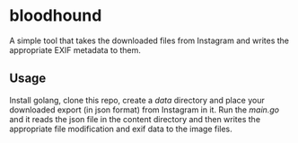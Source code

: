 # bloodhound

A simple tool that takes the downloaded files from Instagram and writes the appropriate EXIF metadata to them.

## Usage
Install golang, clone this repo, create a *data* directory and place your downloaded export (in json format) from Instagram in it. Run the *main.go* and it reads the json file in the content directory and then writes the appropriate file modification and exif data to the image files.
